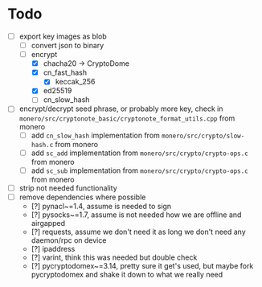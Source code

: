 # Todo
- [ ] export key images as blob
    - [ ] convert json to binary
    - [ ] encrypt
        - [x] chacha20 -> CryptoDome
        - [x] cn_fast_hash
            - [x] keccak_256
        - [x] ed25519
        - [ ] cn_slow_hash
- [ ] encrypt/decrypt seed phrase, or probably more key, check in `monero/src/cryptonote_basic/cryptonote_format_utils.cpp` from monero
    - [ ] add `cn_slow_hash` implementation from `monero/src/crypto/slow-hash.c` from monero
    - [ ] add `sc_add` implementation from `monero/src/crypto/crypto-ops.c` from monero
    - [ ] add `sc_sub` implementation from `monero/src/crypto/crypto-ops.c` from monero
- [ ] strip not needed functionality
- [ ] remove dependencies where possible
    - [?] pynacl~=1.4, assume is needed to sign
    - [?] pysocks~=1.7, assume is not needed how we are offline and airgapped
    - [?] requests, assume we don't need it as long we don't need any daemon/rpc on device
    - [?] ipaddress
    - [?] varint, think this was needed but double check
    - [?] pycryptodomex~=3.14, pretty sure it get's used, but maybe fork pycryptodomex and shake it down to what we really need
